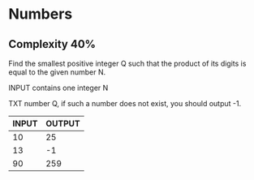 # Numbers
## Complexity 40%

Find the smallest positive integer Q such that the product of its digits is equal to the given number N.

INPUT contains one integer N

TXT number Q, if such a number does not exist, you should output -1.



| INPUT                             | OUTPUT                 |
|-----------------------------------|------------------------|
| 10                                | 25                     |
| 13                                | -1                     |
| 90                                | 259                    |
